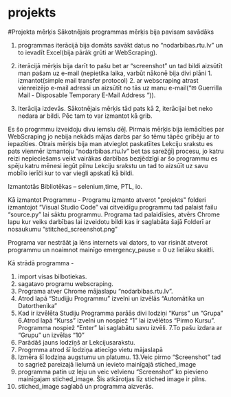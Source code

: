 # projekts

#Projekta mērķis
Sākotnējais programmas mērķis bija pavisam savādāks 
1. programmas iterācijā bija domāts savākt datus no “nodarbibas.rtu.lv” un to ievadīt Excel(bija pārāk grūti ar WebScraping).

2. iterācijā mērķis bija darīt to pašu bet ar “screenshot” un tad bildi aizsūtīt man pašam uz e-mail (nepietika laika, varbūt nākonē bija divi plāni 1. izmantot(simple mail transfer protocol) 2. ar webscraping atrast vienreizējo e-mail adressi un aizsūtīt no tās uz manu e-mail(“✉ Guerrilla Mail - Disposable Temporary E-Mail Address ”)).

3. Iterācija izdevās. Sākotnējais mērķis tād pats kā 2, iterācijai bet neko nedara ar bildi. Pēc tam to var izmantot kā grib.

Es šo progrmmu izveidoju divu iemslu dēļ. Pirmais mērķis bija iemācīties par WebScraping jo nebija nekāds mājas darbs par šo tēmu tāpēc gribēju ar to iepazīties. Otrais mērķis bija man atvieglot paskatīites Lekciju srakstu es pats vienmēr izmantoju “nodarbibas.rtu.lv” bet tas sarežģīj procesu, jo katru reizi nepieciešams veikt vairākas darbības bezjēdzīgi ar šo programmu es spēju katru mēnesi iegūt pilnu Lekciju srakstu un tad to aizsūīt uz savu mobīlo ierīči kur to var viegli apskatī kā bildi.


Izmantotās Bibliotēkas – selenium,time, PTL, io.

Kā izmantot Programmu -  Programu izmanto atverot "projekts" folderi izmantojot “Visual Studio Code” vai citveidīgu programmu tad palaist failu “source.py” lai sāktu programmu. Programa tad palaidīsies, atvērs Chrome lapu kur veiks darbības lai izveidotu bildi kas ir saglabāta šajā Folderī ar nosaukumu “stitched_screenshot.png” 

Programa var nestrāāt ja lēns internets vai dators, to var risināt atverot programmu un noaimnot mainīgo emergency_pause = 0 uz lielāku skaitli.

Kā strādā programma - 

1. import visas bilbotiekas.
2. sagatavo programu webscraping.
3. Programa atver Chrome mājaslapu “nodarbibas.rtu.lv”.
4. Atrod lapā “Studijju Programmu” izvelni un izvēlās “Automātika un Datorthenika”
5. Kad ir izvēlēta Studiju Programma parāās divi lodziņi “Kurss” un “Grupa”
6.Atrod lapā “Kurss” izvelni un  nospiež “1” lai izvēlētos “Pirmo Kursu”. Programma nospiež “Enter” lai saglabātu savu izvēli.
7.To pašu izdara ar “Grupu” un izvēlas “10”
10. Parādāš jauns lodzīņš ar Lekcijusarakstu.
11. Progrmma atrod šī lodziņa atiecīgo vietu mājaslapā
12. Izmēra šī lodziņa augstumu un platumu.
13.Veic pirmo “Screenshot” tad to sagriež pareizajā lielumā un ievieto mainīgajā stiched_image
14. programma patin uz leju un veic velvienu “Screenshot” ko pievieno mainīgajam stiched_image. Šis atkārotjas līz stiched image ir pilns.
15. stiched_image saglabā un programma aizverās.
